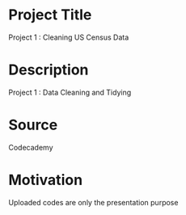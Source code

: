 # Project Title
Project 1 : Cleaning US Census Data
# Description
Project 1 : Data Cleaning and Tidying
# Source
Codecademy
# Motivation
Uploaded codes are only the presentation purpose
